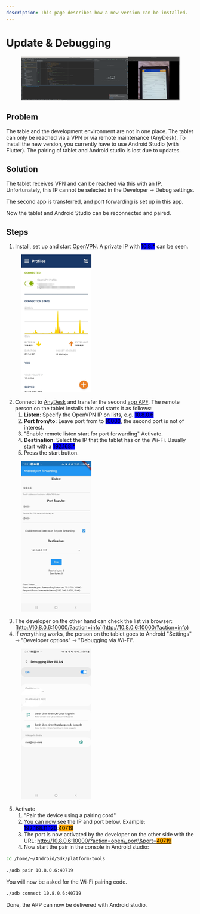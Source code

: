 ```yaml
---
description: This page describes how a new version can be installed.
---
```


# Update & Debugging

<figure><img src=".gitbook/assets/mwpa_app_debugging.png" alt=""><figcaption></figcaption></figure>

## Problem

The table and the development environment are not in one place. The tablet can only be reached via a VPN or via remote maintenance (AnyDesk). To install the new version, you currently have to use Android Studio (with Flutter). The pairing of tablet and Android studio is lost due to updates.

## Solution

The tablet receives VPN and can be reached via this with an IP. Unfortunately, this IP cannot be selected in the Developer ⇾ Debug settings.

The second app is transferred, and port forwarding is set up in this app.

Now the tablet and Android Studio can be reconnected and paired.



## Steps

1. Install, set up and start [OpenVPN](https://play.google.com/store/apps/details?id=de.blinkt.openvpn\&hl=de\&gl=US). A private IP with <mark style="background-color:blue;">10.8.\*</mark> can be seen.

<figure><img src=".gitbook/assets/WhatsApp Image 2023-10-05 at 13.16.58.jpeg" alt="" width="188"><figcaption></figcaption></figure>

2. Connect to [AnyDesk](https://play.google.com/store/apps/details?id=com.anydesk.anydeskandroid\&hl=de\&gl=US) and transfer the second [app APF](https://github.com/stefanwerfling/apf). The remote person on the tablet installs this and starts it as follows:
   1. **Listen**: Specify the OpenVPN IP on lists, e.g. <mark style="background-color:blue;">10.8.0.6</mark>
   2. **Port from/to:** Leave port from to <mark style="background-color:blue;">10000</mark>, the second port is not of interest.
   3. "Enable remote listen start for port forwarding" Activate.
   4. **Destination**: Select the IP that the tablet has on the Wi-Fi. Usually start with a <mark style="background-color:blue;">192.168.\*</mark>
   5. Press the start button.

<figure><img src=".gitbook/assets/c081e999-3dab-4b6e-b795-9d4955b343e3.jpeg" alt="" width="188"><figcaption></figcaption></figure>

3. The developer on the other hand can check the list via browser: [http://10.8.0.6:10000/?action=info](http://10.8.0.6:10000/?action=info)
4. If everything works, the person on the tablet goes to Android "Settings" ⇾ "Developer options" ⇾ "Debugging via Wi-Fi".

<figure><img src=".gitbook/assets/WhatsApp Image 2023-10-05 at 13.17.50.jpeg" alt="" width="188"><figcaption></figcaption></figure>

5. &#x20;Activate
   1. "Pair the device using a pairing cord"
   2. You can now see the IP and port below. Example: <mark style="background-color:blue;">192.168.11.120</mark>:<mark style="background-color:orange;">40719</mark>
   3. The port is now activated by the developer on the other side with the URL: [http://10.8.0.6:10000/?action=open\_port\&port=<mark style="background-color:orange;">40719</mark>](http://10.8.0.6:10000/?action=open\_port\&port=40719)
   4. Now start the pair in the console in Android studio:

```sh
cd /home/~/Android/Sdk/platform-tools
```

```bash
./adb pair 10.8.0.6:40719
```

You will now be asked for the Wi-Fi pairing code.

```bash
./adb connect 10.8.0.6:40719
```

Done, the APP can now be delivered with Android studio.
